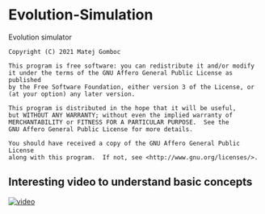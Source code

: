 # Evolution-Simulation

Evolution simulator
    
    Copyright (C) 2021 Matej Gomboc

    This program is free software: you can redistribute it and/or modify
    it under the terms of the GNU Affero General Public License as published
    by the Free Software Foundation, either version 3 of the License, or
    (at your option) any later version.

    This program is distributed in the hope that it will be useful,
    but WITHOUT ANY WARRANTY; without even the implied warranty of
    MERCHANTABILITY or FITNESS FOR A PARTICULAR PURPOSE.  See the
    GNU Affero General Public License for more details.

    You should have received a copy of the GNU Affero General Public License
    along with this program.  If not, see <http://www.gnu.org/licenses/>.

## Interesting video to understand basic concepts
[![video](https://img.youtube.com/vi/0ZGbIKd0XrM/0.jpg)](https://www.youtube.com/watch?v=0ZGbIKd0XrM)
